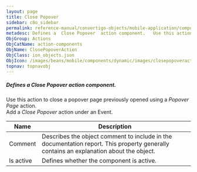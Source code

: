 ```yaml
---
layout: page
title: Close Popover
sidebar: c8o_sidebar
permalink: reference-manual/convertigo-objects/mobile-application/components/action-components/close-popover/
metadesc: Defines a  Close Popover  action component.   Use this action to close a popover page previously opened using a  Popover Page  action. Add a  Close Po
ObjGroup: Actions
ObjCatName: action-components
ObjName: ClosePopoverAction
ObjClass: ion_objects.json
ObjIcon: /images/beans/mobile/components/dynamic/images/closepopoveraction_color_32x32.png
topnav: topnavobj
---
```

##### Defines a <i>Close Popover</i> action component. <br/>

 Use this action to close a popover page previously opened using a <i>Popover Page</i> action.<br/>
Add a <i>Close Popover</i> action under an Event.

Name | Description 
--- | ---
Comment | Describes the object comment to include in the documentation report.  This property generally contains an explanation about the object. 
Is active | Defines whether the component is active. 

